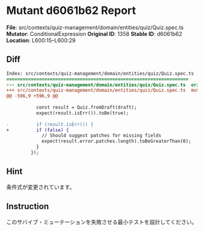 # Mutant d6061b62 Report

**File**: src/contexts/quiz-management/domain/entities/quiz/Quiz.spec.ts
**Mutator**: ConditionalExpression
**Original ID**: 1358
**Stable ID**: d6061b62
**Location**: L600:15–L600:29

## Diff

```diff
Index: src/contexts/quiz-management/domain/entities/quiz/Quiz.spec.ts
===================================================================
--- src/contexts/quiz-management/domain/entities/quiz/Quiz.spec.ts	original
+++ src/contexts/quiz-management/domain/entities/quiz/Quiz.spec.ts	mutated #1358
@@ -596,9 +596,9 @@
 
           const result = Quiz.fromDraft(draft);
           expect(result.isErr()).toBe(true);
 
-          if (result.isErr()) {
+          if (false) {
             // Should suggest patches for missing fields
             expect(result.error.patches.length).toBeGreaterThan(0);
           }
         });
```

## Hint

条件式が変更されています。

## Instruction

このサバイブ・ミューテーションを失敗させる最小テストを設計してください。
